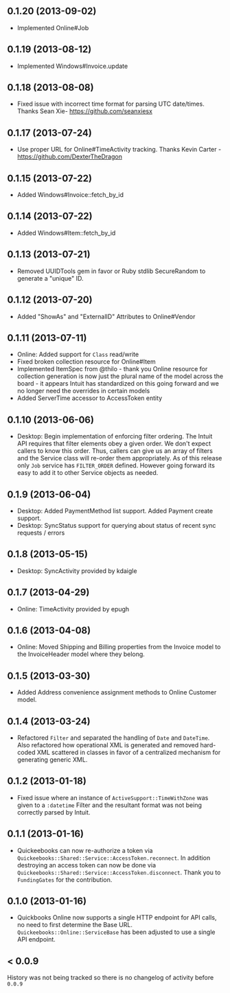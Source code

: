 ## 0.1.20 (2013-09-02)

* Implemented Online#Job

## 0.1.19 (2013-08-12)

* Implemented Windows#Invoice.update

## 0.1.18 (2013-08-08)

* Fixed issue with incorrect time format for parsing UTC date/times. Thanks Sean Xie- https://github.com/seanxiesx

## 0.1.17 (2013-07-24)

* Use proper URL for Online#TimeActivity tracking. Thanks Kevin Carter - https://github.com/DexterTheDragon

## 0.1.15 (2013-07-22)

* Added Windows#Invoice::fetch_by_id

## 0.1.14 (2013-07-22)

* Added Windows#Item::fetch_by_id

## 0.1.13 (2013-07-21)

* Removed UUIDTools gem in favor or Ruby stdlib SecureRandom to generate a "unique" ID.

## 0.1.12 (2013-07-20)

* Added "ShowAs" and "ExternalID" Attributes to Online#Vendor

## 0.1.11 (2013-07-11)

* Online: Added support for `Class` read/write
* Fixed broken collection resource for Online#Item
* Implemented ItemSpec from @thilo - thank you
  Online resource for collection generation is now just the plural name
  of the model across the board - it appears Intuit has standardized on
  this going forward and we no longer need the overrides in certain
  models
* Added ServerTime accessor to AccessToken entity

## 0.1.10 (2013-06-06)

* Desktop: Begin implementation of enforcing filter ordering. The Intuit API requires that filter elements obey a given order. We don't expect callers to know this order. Thus, callers can give us an array of filters and the Service class will re-order them appropriately. As of this release only `Job` service has `FILTER_ORDER` defined. However going forward its easy to add it to other Service objects as needed.

## 0.1.9 (2013-06-04)

* Desktop: Added PaymentMethod list support. Added Payment create support.
* Desktop: SyncStatus support for querying about status of recent sync requests / errors

## 0.1.8 (2013-05-15)

* Desktop: SyncActivity provided by kdaigle

## 0.1.7 (2013-04-29)

* Online: TimeActivity provided by epugh

## 0.1.6 (2013-04-08)

* Online: Moved Shipping and Billing properties from the Invoice model to the InvoiceHeader model where they belong.

## 0.1.5 (2013-03-30)

* Added Address convenience assignment methods to Online Customer model.

## 0.1.4 (2013-03-24)

* Refactored `Filter` and separated the handling of `Date` and `DateTime`. Also refactored how operational XML is generated and removed hard-coded XML scattered in classes in favor of a centralized mechanism for generating generic XML.

## 0.1.2 (2013-01-18)

* Fixed issue where an instance of `ActiveSupport::TimeWithZone` was given to a `:datetime` Filter and the resultant format was not being correctly parsed by Intuit.

## 0.1.1 (2013-01-16)

* Quickeebooks can now re-authorize a token via `Quickeebooks::Shared::Service::AccessToken.reconnect`. In addition destroying an access token can now be done via `Quickeebooks::Shared::Service::AccessToken.disconnect`. Thank you to `FundingGates` for the contribution.

## 0.1.0 (2013-01-16)

* Quickbooks Online now supports a single HTTP endpoint for API calls, no need to first determine the Base URL. `Quickeebooks::Online::ServiceBase` has been adjusted to use a single API endpoint.

## < 0.0.9

History was not being tracked so there is no changelog of activity before `0.0.9`